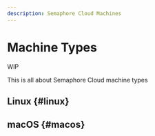 ```yaml
---
description: Semaphore Cloud Machines
---
```


# Machine Types

WIP

This is all about Semaphore Cloud machine types

## Linux {#linux}

## macOS {#macos}